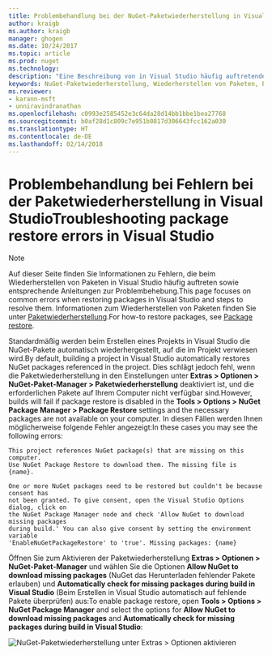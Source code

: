 ```yaml
---
title: Problembehandlung bei der NuGet-Paketwiederherstellung in Visual Studio | Microsoft-Dokumentation
author: kraigb
ms.author: kraigb
manager: ghogen
ms.date: 10/24/2017
ms.topic: article
ms.prod: nuget
ms.technology: 
description: "Eine Beschreibung von in Visual Studio häufig auftretenden NuGet-Wiederherstellungsfehlern sowie Anleitungen zur Behebung der Fehler"
keywords: NuGet-Paketwiederherstellung, Wiederherstellen von Paketen, Problembehandlung
ms.reviewer:
- karann-msft
- unniravindranathan
ms.openlocfilehash: c0993e2585452e3c64da28d14bb1bbe1bea27768
ms.sourcegitcommit: b0af28d1c809c7e951b0817d306643fcc162a030
ms.translationtype: HT
ms.contentlocale: de-DE
ms.lasthandoff: 02/14/2018
---
```

# <a name="troubleshooting-package-restore-errors-in-visual-studio"></a><span data-ttu-id="ee302-104">Problembehandlung bei Fehlern bei der Paketwiederherstellung in Visual Studio</span><span class="sxs-lookup"><span data-stu-id="ee302-104">Troubleshooting package restore errors in Visual Studio</span></span>

> [!Note]
> <span data-ttu-id="ee302-105">Auf dieser Seite finden Sie Informationen zu Fehlern, die beim Wiederherstellen von Paketen in Visual Studio häufig auftreten sowie entsprechende Anleitungen zur Problembehebung.</span><span class="sxs-lookup"><span data-stu-id="ee302-105">This page focuses on common errors when restoring packages in Visual Studio and steps to resolve them.</span></span> <span data-ttu-id="ee302-106">Informationen zum Wiederherstellen von Paketen finden Sie unter [Paketwiederherstellung](../consume-packages/package-restore.md#enabling-and-disabling-package-restore).</span><span class="sxs-lookup"><span data-stu-id="ee302-106">For how-to restore packages, see [Package restore](../consume-packages/package-restore.md#enabling-and-disabling-package-restore).</span></span>

<span data-ttu-id="ee302-107">Standardmäßig werden beim Erstellen eines Projekts in Visual Studio die NuGet-Pakete automatisch wiederhergestellt, auf die im Projekt verwiesen wird.</span><span class="sxs-lookup"><span data-stu-id="ee302-107">By default, building a project in Visual Studio automatically restores NuGet packages referenced in the project.</span></span> <span data-ttu-id="ee302-108">Dies schlägt jedoch fehl, wenn die Paketwiederherstellung in den Einstellungen unter **Extras > Optionen > NuGet-Paket-Manager > Paketwiederherstellung** deaktiviert ist, und die erforderlichen Pakete auf Ihrem Computer nicht verfügbar sind.</span><span class="sxs-lookup"><span data-stu-id="ee302-108">However, builds will fail if package restore is disabled in the **Tools > Options > NuGet Package Manager > Package Restore** settings and the necessary packages are not available on your computer.</span></span> <span data-ttu-id="ee302-109">In diesen Fällen werden Ihnen möglicherweise folgende Fehler angezeigt:</span><span class="sxs-lookup"><span data-stu-id="ee302-109">In these cases you may see the following errors:</span></span>

```output
This project references NuGet package(s) that are missing on this computer.
Use NuGet Package Restore to download them. The missing file is {name}.
```

```output
One or more NuGet packages need to be restored but couldn't be because consent has
not been granted. To give consent, open the Visual Studio Options dialog, click on
the NuGet Package Manager node and check 'Allow NuGet to download missing packages
during build.' You can also give consent by setting the environment variable
'EnableNuGetPackageRestore' to 'true'. Missing packages: {name} 
```

<span data-ttu-id="ee302-110">Öffnen Sie zum Aktivieren der Paketwiederherstellung **Extras > Optionen > NuGet-Paket-Manager** und wählen Sie die Optionen **Allow NuGet to download missing packages** (NuGet das Herunterladen fehlender Pakete erlauben) und **Automatically check for missing packages during build in Visual Studio** (Beim Erstellen in Visual Studio automatisch auf fehlende Pakete überprüfen) aus:</span><span class="sxs-lookup"><span data-stu-id="ee302-110">To enable package restore, open **Tools > Options > NuGet Package Manager** and select the options for **Allow NuGet to download missing packages** and **Automatically check for missing packages during build in Visual Studio**:</span></span>

![NuGet-Paketwiederherstellung unter Extras > Optionen aktivieren](../consume-packages/media/restore-01-autorestoreoptions.png)
